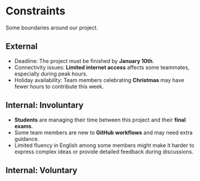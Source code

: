 <!-- this template is for inspiration, feel free to change it however you like! -->

# Constraints

Some boundaries around our project.

## External  

- Deadline: The project must be finished by **January 10th**.  
- Connectivity issues: **Limited internet access** affects some teammates,
 especially during peak hours.  
- Holiday availability: Team members celebrating **Christmas** may have fewer
 hours to contribute this week.  

## Internal: Involuntary  

- **Students** are managing their time between this project
 and their **final exams**.  
- Some team members are new to **GitHub workflows** and may need extra guidance.
- Limited fluency in English among some members might make it harder to express
 complex ideas or provide detailed feedback during discussions.

## Internal: Voluntary

<!--
  constraints that your team decided on to help scope the project. they may include:
  - coding style & conventions
  - agree on a code review checklist for the project repository
  - the number of hours you want to spend working
  - only using the colors black and white
-->
